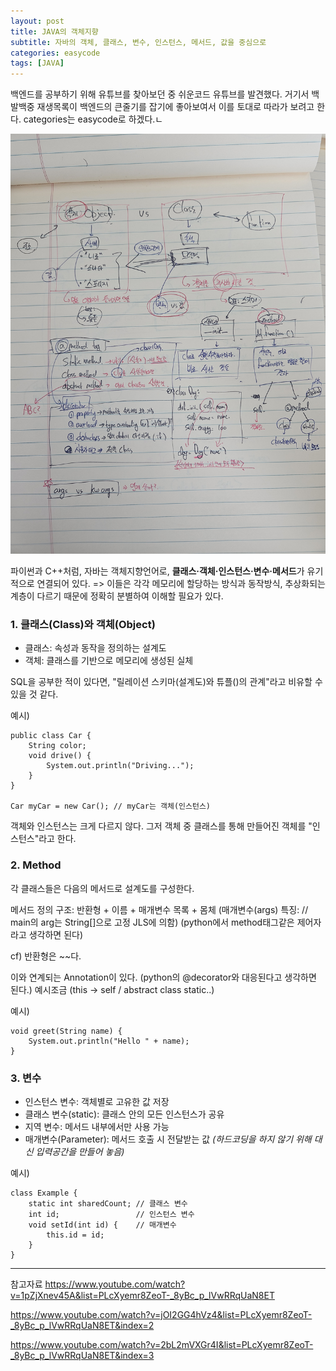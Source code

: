 ```yaml
---
layout: post
title: JAVA의 객체지향
subtitle: 자바의 객체, 클래스, 변수, 인스턴스, 메서드, 값을 중심으로
categories: easycode
tags: [JAVA]
---
```


백엔드를 공부하기 위해 유튜브를 찾아보던 중 쉬운코드 유튜브를 발견했다.
거기서 백발백중 재생목록이 백엔드의 큰줄기를 잡기에 좋아보여서 이를 토대로 따라가 보려고 한다.
categories는 easycode로 하겠다.ㄴ

![쉬운코드 1-3](/assets/images/0814/easy1-3.jpg)

파이썬과 C++처럼, 자바는 객체지향언어로, **클래스·객체·인스턴스·변수·메서드**가 유기적으로 연결되어 있다.
=> 이들은 각각 메모리에 할당하는 방식과 동작방식, 추상화되는계층이 다르기 때문에 정확히 분별하여 이해할 필요가 있다.

### 1. 클래스(Class)와 객체(Object)

- 클래스: 속성과 동작을 정의하는 설계도
- 객체: 클래스를 기반으로 메모리에 생성된 실체

SQL을 공부한 적이 있다면, "릴레이션 스키마(설계도)와 튜플()의 관계"라고 비유할 수 있을 것 같다.

예시)

    public class Car {
        String color;
        void drive() {
            System.out.println("Driving...");
        }
    }

    Car myCar = new Car(); // myCar는 객체(인스턴스)

객체와 인스턴스는 크게 다르지 않다. 그저 객체 중 클래스를 통해 만들어진 객체를 "인스턴스"라고 한다.


### 2. Method

각 클래스들은 다음의 메서드로 설계도를 구성한다.

메서드 정의 구조: 반환형 + 이름 + 매개변수 목록 + 몸체
(매개변수(args) 특징: // main의 arg는 String[]으로 고정 JLS에 의함)
(python에서 method태그같은 제어자라고 생각하면 된다)

cf) 반환형은  ~~다.


이와 연계되는 Annotation이 있다. (python의 @decorator와 대응된다고 생각하면 된다.)
예시조금 (this -> self / abstract class static..)

예시)

    void greet(String name) { 
        System.out.println("Hello " + name);
    }



### 3. 변수

- 인스턴스 변수: 객체별로 고유한 값 저장
- 클래스 변수(static): 클래스 안의 모든 인스턴스가 공유
- 지역 변수: 메서드 내부에서만 사용 가능
- 매개변수(Parameter): 메서드 호출 시 전달받는 값 *(하드코딩을 하지 않기 위해 대신 입력공간을 만들어 놓음)*

예시)

    class Example {
        static int sharedCount; // 클래스 변수
        int id;                 // 인스턴스 변수
        void setId(int id) {    // 매개변수
            this.id = id;
        }
    }

---

참고자료
https://www.youtube.com/watch?v=1pZjXnev45A&list=PLcXyemr8ZeoT-_8yBc_p_lVwRRqUaN8ET

https://www.youtube.com/watch?v=jOI2GG4hVz4&list=PLcXyemr8ZeoT-_8yBc_p_lVwRRqUaN8ET&index=2

https://www.youtube.com/watch?v=2bL2mVXGr4I&list=PLcXyemr8ZeoT-_8yBc_p_lVwRRqUaN8ET&index=3











